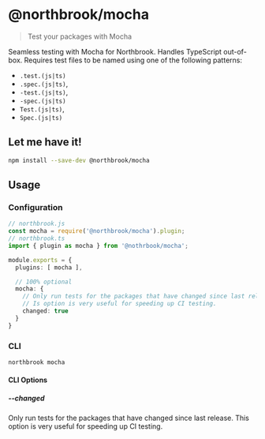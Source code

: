 # @northbrook/mocha

> Test your packages with Mocha

Seamless testing with Mocha for Northbrook. Handles TypeScript out-of-box.
Requires test files to be named using one of the following patterns:

- `.test.(js|ts)`
- `.spec.(js|ts)`,
- `-test.(js|ts)`,
- `-spec.(js|ts)`
- `Test.(js|ts)`,
- `Spec.(js|ts)`

## Let me have it!
```sh
npm install --save-dev @northbrook/mocha
```

## Usage

### Configuration

```typescript
// northbrook.js
const mocha = require('@northbrook/mocha').plugin;
// northbrook.ts
import { plugin as mocha } from '@nothrbook/mocha';

module.exports = {
  plugins: [ mocha ],

  // 100% optional
  mocha: {
    // Only run tests for the packages that have changed since last release.
    // Is option is very useful for speeding up CI testing.
    changed: true
  }
}
```

### CLI

```sh
northbrook mocha
```

#### CLI Options

##### **--changed**

Only run tests for the packages that have changed since last release.
This option is very useful for speeding up CI testing.
